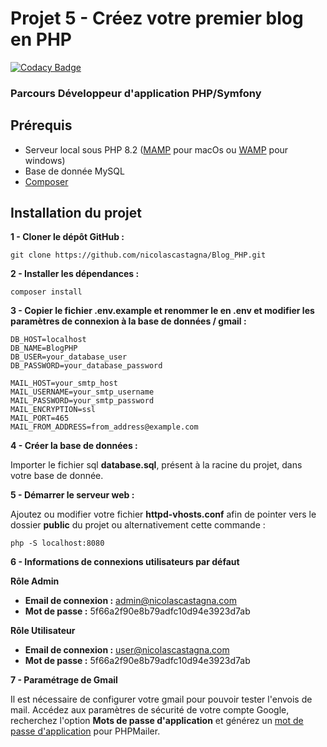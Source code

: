 # Projet 5 - Créez votre premier blog en PHP

[![Codacy Badge](https://api.codacy.com/project/badge/Grade/43b9019771ce48a7856b43fbb2c3cb22)](https://app.codacy.com/gh/nicolascastagna/Blog_PHP?utm_source=github.com&utm_medium=referral&utm_content=nicolascastagna/Blog_PHP&utm_campaign=Badge_Grade)

### Parcours Développeur d'application PHP/Symfony

## Prérequis

- Serveur local sous PHP 8.2 ([MAMP](https://www.wampserver.com/) pour macOs ou [WAMP](https://www.mamp.info/en/mamp/mac/) pour windows)
- Base de donnée MySQL
- [Composer](https://getcomposer.org/)
  
## Installation du projet

**1 - Cloner le dépôt GitHub :**
```
git clone https://github.com/nicolascastagna/Blog_PHP.git
```

**2 - Installer les dépendances :**
```
composer install
```

**3 - Copier le fichier **.env.example** et renommer le en **.env** et modifier les paramètres de connexion à la base de données / gmail :**
```
DB_HOST=localhost
DB_NAME=BlogPHP
DB_USER=your_database_user
DB_PASSWORD=your_database_password

MAIL_HOST=your_smtp_host
MAIL_USERNAME=your_smtp_username
MAIL_PASSWORD=your_smtp_password
MAIL_ENCRYPTION=ssl
MAIL_PORT=465
MAIL_FROM_ADDRESS=from_address@example.com
```

**4 - Créer la base de données :**   

Importer le fichier sql **database.sql**, présent à la racine du projet, dans votre base de donnée.

**5 - Démarrer le serveur web :**   

Ajoutez ou modifier votre fichier **httpd-vhosts.conf** afin de pointer vers le dossier **public** du projet ou alternativement cette commande :
```
php -S localhost:8080
```

**6 - Informations de connexions utilisateurs par défaut**

**Rôle Admin**
- **Email de connexion :** admin@nicolascastagna.com
- **Mot de passe :** 5f66a2f90e8b79adfc10d94e3923d7ab

**Rôle Utilisateur**
- **Email de connexion :** user@nicolascastagna.com
- **Mot de passe :** 5f66a2f90e8b79adfc10d94e3923d7ab

**7 - Paramétrage de Gmail**

Il est nécessaire de configurer votre gmail pour pouvoir tester l'envois de mail. Accédez aux paramètres de sécurité de votre compte Google, recherchez l'option **Mots de passe d'application** et générez un [mot de passe d'application](https://myaccount.google.com/apppasswords) pour PHPMailer.